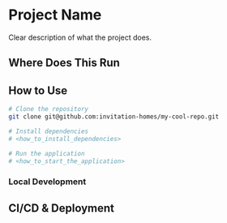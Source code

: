 <!--
The name of the project. Can also be a logo or ASCII Art Header (this [site](http://patorjk.com/software/taag/#p=display&f=Slant&t=Pro%20WebApp) can generate nice ASCII art)	
-->	
# Project Name

<!---
Some prose that describes the project, in as much detail as necessary to ensure the reader walks away with a basic understanding of the purpose of this repository. Diagrams included here can be useful to help the reader understand how the system is architectured. Links to other relevant documentation might also be useful.
-->
Clear description of what the project does. 

<!-- 
A description of how the code included in the project runs in various environments, including the URLs if that's appropriate
-->
## Where Does This Run

<!--
Step-by-step instructions on how to install the code and any necessary dependencies
-->	
## How to Use

<!--
Make liberal use of code blocks in the "How to Use" section, so it's easy to cut-and-paste the relevant commands into a terminal

Example (Node):

```bash
# Clone the repository
git clone git@github.com:invitation-homes/my-cool-repo.git

# Install dependencies
npm install

# Run the application
npm start
```

-->	
```bash
# Clone the repository
git clone git@github.com:invitation-homes/my-cool-repo.git

# Install dependencies
# <how_to_install_dependencies>

# Run the application
# <how_to_start_the_application>
```

<!-- 
Instructions on how to run locally -- necessary configuration files, secret configuration, etc. As a developer, this section combined with the previous section should give me all of the necessary information to check out and run the project locally	
-->	
### Local Development

<!-- 
How is the code built and deployed? Where does the project run? What linting and security checks are in place? Where can you view test results & static code analysis?
-->	
## CI/CD & Deployment